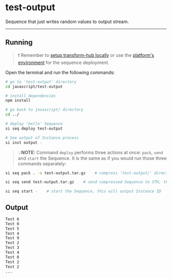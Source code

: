 # test-output

Sequence that just writes random values to output stream.

___

## Running

> ❗ Remember to [setup transform-hub locally](https://docs.scramjet.org/platform/self-hosted-installation) or use the [platform's environment](https://docs.scramjet.org/platform/quick-start) for the sequence deployment.

Open the terminal and run the following commands:

```bash
# go to 'test-output' directory
cd javascript/test-output

# install dependencies
npm install

# go back to javascript/ directory
cd ../

# deploy 'hello' Sequence
si seq deploy test-output

# See output of Instance process
si inst output -
```

> 💡**NOTE:** Command `deploy` performs three actions at once: `pack`, `send` and `start` the Sequence. It is the same as if you would run those three commands separately:

```bash
si seq pack . -o test-output.tar.gz    # compress 'test-output/' directory into file named 'test-output.tar.gz'

si seq send test-output.tar.gz    # send compressed Sequence to STH, this will output Sequence ID

si seq start -    # start the Sequence, this will output Instance ID
```

## Output

```bash
Test 6
Test 0
Test 5
Test 4
Test 9
Test 2
Test 3
Test 4
Test 0
Test 2
Test 2
...
```
